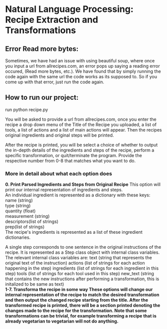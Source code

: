 # Natural Language Processing: Recipe Extraction and Transformations

<h2>Error Read more bytes:</h2>

Sometimes, we have had an issue with using beautiful soup, where once you input a url from allrecipes.com, an error pops up saying a reading error occured, (Read more bytes, etc.). We have found that by simply running the code again with the same url the code works as its supposed to. So if you come up with that error, just run the code again. 


<h2>How to run our project:</h2>

run python recipe.py

You will be asked to provide a url from allrecipes.com, once you enter the recipe a drop down menu of the Title of the Recipe you uploaded, a list of tools, a list of actions and a list of main actions will appear. Then the recipes original ingredients and original steps will be printed. 

After the recipe is printed, you will be select a choice of whether to output the in-depth details of the ingredients and steps of the recipe, perform a specific transformation, or quit/terminate the program. Provide the respective number from 0-8 that matches what you want to do.

<h3>More in detail about what each option does</h3>
<b>0. Print Parsed Ingredients and Steps from Original Recipe</b>
  This option will print our internal representation of ingredients and steps.<br />
  An individual ingredient is represented as a dictionary with these keys: name (string)<br />
                                                                           type (string)<br />
                                                                           quantity (float)<br />
                                                                           measurement (string)<br />
                                                                           descriptors(list of strings)<br />
                                                                           prep(list of strings)<br />
  The recipe's ingredients is represented as a list of these ingredient dictionaries.<br />
 
  A single step corresponds to one sentence in the original instructions of the recipe. It is represented as a Step class object with internal class variables.
  The relevant internal class variables are: text (string that represents the original text of the instruction)
                                             actions (list of strings for each action happening in the step)
                                             ingredients (list of strings for each ingredient in this step)
                                             tools (list of strings for each tool used in this step)
                                             new_text (string that contains the new instructions after performing a transformation, this is initalized to be same as text)
 <br>
<b>1-7. Transforma the recipe in some way
  These options will change our internal representation of the recipe to match the desired transformation and then output the changed recipe starting from the title. 
  After the transformed recipe is printed, there will be a section printed denoting the changes made to the recipe for the transformation. 
  Note that some transformations can be trivial, for example transforming a recipe that is already vegetarian to vegetarian will not do anything.
 
